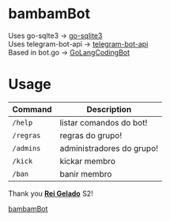 # bambamBot
Uses go-sqlte3 -> <a href="https://github.com/mattn/go-sqlite3">go-sqlite3</a><br>
Uses telegram-bot-api -> <a href="https://gopkg.in/telegram-bot-api.v4">telegram-bot-api</a><br>
Based in bot.go -> <a href="https://github.com/ReiGelado/GoLangCodingBot">GoLangCodingBot</a>

# Usage
Command   | Description
----------|-------------
`/help`   | listar comandos do bot!
`/regras` | regras do grupo!
`/admins` | administradores do grupo!
`/kick`   | kickar membro
`/ban`    | banir membro

Thank you <b><a href="https://github.com/ReiGelado">Rei Gelado</a></b> S2!

<a href="https://telegram.me/mutante_bot">bambamBot</a>
